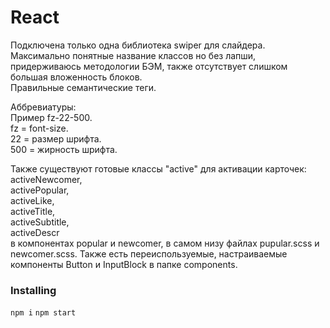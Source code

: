# React 

Подключена только одна библиотека swiper для слайдера. 
Максимально понятные название классов но без лапши, придерживаюсь методологии БЭМ, также отсутствует слишком большая вложенность блоков.  
Правильные семантические теги.

Аббревиатуры:  
Пример fz-22-500.  
fz = font-size.  
22 = размер шрифта.  
500 = жирность шрифта.     

Также существуют готовые классы "active" для активации карточек:  
activeNewcomer,  
activePopular,  
activeLike,  
activeTitle,  
activeSubtitle,  
activeDescr  
в компонентах popular и newcomer, в самом низу файлах pupular.scss и newcomer.scss.
Также есть переиспользуемые, настраиваемые компоненты Button и InputBlock в папке components.

### Installing

`npm i`  `npm start`
